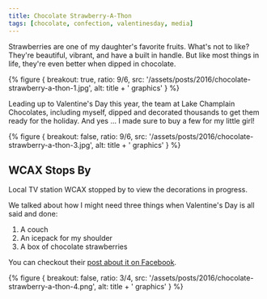 ```yaml
---
title: Chocolate Strawberry-A-Thon
tags: [chocolate, confection, valentinesday, media]
---
```


Strawberries are one of my daughter's favorite fruits. What's not to like? They're beautiful, vibrant, and have a built in handle. But like most things in life, they're even better when dipped in chocolate.

{% figure {
    breakout: true,
    ratio: 9/6,
    src: '/assets/posts/2016/chocolate-strawberry-a-thon-1.jpg',
    alt: title + ' graphics'
} %}

Leading up to Valentine's Day this year, the team at Lake Champlain Chocolates, including myself, dipped and decorated thousands to get them ready for the holiday. And yes ... I made sure to buy a few for my little girl!

{% figure {
    breakout: false,
    ratio: 9/6,
    src: '/assets/posts/2016/chocolate-strawberry-a-thon-3.jpg',
    alt: title + ' graphics'
} %}

## WCAX Stops By

Local TV station WCAX stopped by to view the decorations in progress.

We talked about how I might need three things when Valentine's Day is all said and done:

1. A couch
2. An icepack for my shoulder
3. A box of chocolate strawberries

You can checkout their [post about it on Facebook](https://www.facebook.com/chocolatesculptress/posts/958530477569163).

{% figure {
    breakout: false,
    ratio: 3/4,
    src: '/assets/posts/2016/chocolate-strawberry-a-thon-4.png',
    alt: title + ' graphics'
} %}